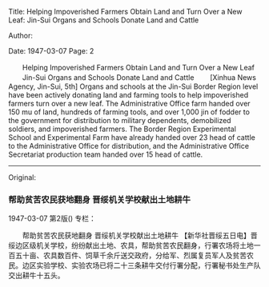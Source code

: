 Title: Helping Impoverished Farmers Obtain Land and Turn Over a New Leaf: Jin-Sui Organs and Schools Donate Land and Cattle

Author:

Date: 1947-03-07
Page: 2

　　Helping Impoverished Farmers Obtain Land and Turn Over a New Leaf
　　Jin-Sui Organs and Schools Donate Land and Cattle
　　[Xinhua News Agency, Jin-Sui, 5th] Organs and schools at the Jin-Sui Border Region level have been actively donating land and farming tools to help impoverished farmers turn over a new leaf. The Administrative Office farm handed over 150 mu of land, hundreds of farming tools, and over 1,000 jin of fodder to the government for distribution to military dependents, demobilized soldiers, and impoverished farmers. The Border Region Experimental School and Experimental Farm have already handed over 23 head of cattle to the Administrative Office for distribution, and the Administrative Office Secretariat production team handed over 15 head of cattle.



<hr /> 

Original: 


### 帮助贫苦农民获地翻身  晋绥机关学校献出土地耕牛

1947-03-07
第2版()
专栏：

　　帮助贫苦农民获地翻身
    晋绥机关学校献出土地耕牛
    【新华社晋绥五日电】晋绥边区级机关学校，纷纷献出土地、农具，帮助贫苦农民翻身，行署农场将土地一百五十亩、农具数百件、饲草千余斤送交政府，分给军、烈属复员军人及贫苦农民。边区实验学校、实验农场已将二十三条耕牛交付行署分配，行署秘书处生产队交出耕牛十五头。
